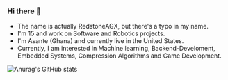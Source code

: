 ### Hi there 👋
- The name is actually RedstoneAGX, but there's a typo in my name.
- I'm 15 and work on Software and Robotics projects.
- I'm Asante (Ghana) and currently live in the United States.
- Currently, I am interested in Machine learning, Backend-Develoment, Embedded Systems, Compression Algorithms and Game Development.

![Anurag's GitHub stats](https://github-readme-stats.vercel.app/api?username=RestoneAGX&theme=onedark&show_icons=true)
